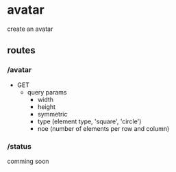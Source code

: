 avatar
===

create an avatar

## routes

### /avatar

- GET
  - query params
    - width
    - height
    - symmetric
    - type (element type, 'square', 'circle')
    - noe (number of elements per row and column)

### /status

comming soon
